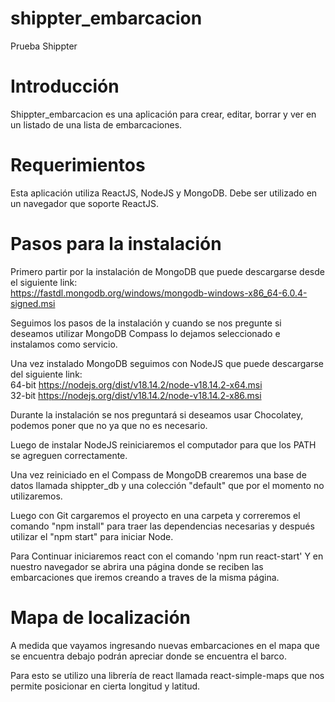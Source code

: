 # shippter_embarcacion
Prueba Shippter
# Introducción
Shippter_embarcacion es una aplicación para crear, editar, borrar y ver en un listado de una lista de embarcaciones.
# Requerimientos 
Esta aplicación utiliza ReactJS, NodeJS y MongoDB. Debe ser utilizado en un navegador que soporte ReactJS.
# Pasos para la instalación
Primero partir por la instalación de MongoDB que puede descargarse desde el siguiente link:
<br>
https://fastdl.mongodb.org/windows/mongodb-windows-x86_64-6.0.4-signed.msi

Seguimos los pasos de la instalación y cuando se nos pregunte si deseamos utilizar MongoDB Compass lo dejamos seleccionado e instalamos como servicio.

Una vez instalado MongoDB seguimos con NodeJS que puede descargarse del siguiente link:
<br>
64-bit https://nodejs.org/dist/v18.14.2/node-v18.14.2-x64.msi
<br>
32-bit https://nodejs.org/dist/v18.14.2/node-v18.14.2-x86.msi

Durante la instalación se nos preguntará si deseamos usar Chocolatey, podemos poner que no ya que no es necesario.

Luego de instalar NodeJS reiniciaremos el computador para que los PATH se agreguen correctamente.

Una vez reiniciado en el Compass de MongoDB crearemos una base de datos llamada shippter_db y una colección "default" que por el momento no utilizaremos.

Luego con Git cargaremos el proyecto en una carpeta y correremos el comando "npm install" para traer las dependencias necesarias y después utilizar el "npm start" para iniciar Node.

Para Continuar iniciaremos react con el comando 'npm run react-start' Y en nuestro navegador se abrira una página donde se reciben las embarcaciones que iremos creando a traves de la misma página.

# Mapa de localización

A medida que vayamos ingresando nuevas embarcaciones en el mapa que se encuentra debajo podrán apreciar donde se encuentra el barco.

Para esto se utilizo una librería de react llamada react-simple-maps que nos permite posicionar en cierta longitud y latitud.



